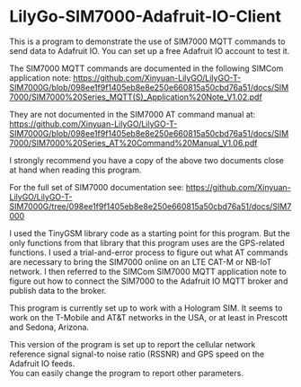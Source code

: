 # LilyGo-SIM7000-Adafruit-IO-Client
This is a program to demonstrate the use of SIM7000 MQTT commands to send
data to Adafruit IO.  You can set up a free Adafruit IO account to test it.

The SIM7000 MQTT commands are documented in the following SIMCom application note:
https://github.com/Xinyuan-LilyGO/LilyGO-T-SIM7000G/blob/098ee1f9f1405eb8e8e250e660815a50cbd76a51/docs/SIM7000/SIM7000%20Series_MQTT(S)_Application%20Note_V1.02.pdf

They are not documented in the SIM7000 AT command manual at:
https://github.com/Xinyuan-LilyGO/LilyGO-T-SIM7000G/blob/098ee1f9f1405eb8e8e250e660815a50cbd76a51/docs/SIM7000/SIM7000%20Series_AT%20Command%20Manual_V1.06.pdf

I strongly recommend you have a copy of the above two documents close at hand when
reading this program.

For the full set of SIM7000 documentation see:
https://github.com/Xinyuan-LilyGO/LilyGO-T-SIM7000G/tree/098ee1f9f1405eb8e8e250e660815a50cbd76a51/docs/SIM7000


I used the TinyGSM library code as a starting point for this program.  But the only functions
from that library that this program uses are the GPS-related functions.  I used a
trial-and-error process to figure out what AT commands are necessary to bring the SIM7000
online on an LTE CAT-M or NB-IoT network.  I then referred to the SIMCom SIM7000 MQTT
application note to figure out how to connect the SIM7000 to the Adafruit IO MQTT broker
and publish data to the broker.

This program is currently set up to work with a Hologram SIM.  It seems to work on the
T-Mobile and AT&T networks in the USA, or at least in Prescott and Sedona, Arizona.

This version of the program is set up to report the cellular network reference signal signal-to
noise ratio (RSSNR) and GPS speed on the Adafruit IO feeds.  
You can easily change the program to report other parameters.
